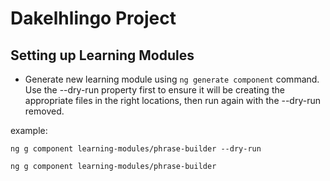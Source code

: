 # Dakelhlingo Project

## Setting up Learning Modules

- Generate new learning module using `ng generate component` command. Use the --dry-run property first to ensure it will be creating the
  appropriate files in the right locations, then run again with the --dry-run removed.

example:

`ng g component learning-modules/phrase-builder --dry-run`

`ng g component learning-modules/phrase-builder`

